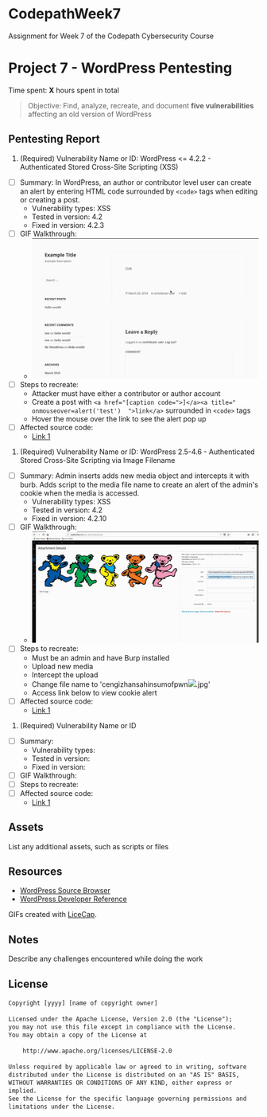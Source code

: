 # CodepathWeek7
Assignment for Week 7 of the Codepath Cybersecurity Course

# Project 7 - WordPress Pentesting

Time spent: **X** hours spent in total

> Objective: Find, analyze, recreate, and document **five vulnerabilities** affecting an old version of WordPress

## Pentesting Report

1. (Required) Vulnerability Name or ID: WordPress <= 4.2.2 - Authenticated Stored Cross-Site Scripting (XSS)
  - [ ] Summary: In WordPress, an author or contributor level user can create an alert by entering HTML code surrounded by `<code>` tags when editing or creating a post.
    - Vulnerability types: XSS
    - Tested in version: 4.2
    - Fixed in version: 4.2.3
  - [ ] GIF Walkthrough: 
    - ![Alt Text](https://github.com/rlh2ph/CodepathWeek7/blob/master/AuthenticateXSSGif.gif)
  - [ ] Steps to recreate: 
      - Attacker must have either a contributor or author account
      - Create a post with `<a href="[caption code=">]</a><a title=" onmouseover=alert('test')  ">link</a>` surrounded in `<code>` tags
      - Hover the mouse over the link to see the alert pop up
  - [ ] Affected source code:
    - [Link 1](http://wpdistillery.vm/?p=6&preview=true)
1. (Required) Vulnerability Name or ID: WordPress 2.5-4.6 - Authenticated Stored Cross-Site Scripting via Image Filename
  - [ ] Summary: Admin inserts adds new media object and intercepts it with burb. Adds script to the media file name to create an alert of the admin's cookie when the media is accessed.
    - Vulnerability types: XSS
    - Tested in version: 4.2
    - Fixed in version: 4.2.10
  - [ ] GIF Walkthrough: 
    - ![Alt Text](https://github.com/rlh2ph/CodepathWeek7/blob/master/ImageXSSGif.gif)
  - [ ] Steps to recreate: 
    - Must be an admin and have Burp installed
    - Upload new media
    - Intercept the upload
    - Change file name to 'cengizhansahinsumofpwn<img src=a onerror=alert(document.cookie)>.jpg'
    - Access link below to view cookie alert
  - [ ] Affected source code:
    - [Link 1](http://wpdistillery.vm/cengizhansahinsumofpwn/)
1. (Required) Vulnerability Name or ID
  - [ ] Summary: 
    - Vulnerability types:
    - Tested in version:
    - Fixed in version: 
  - [ ] GIF Walkthrough: 
  - [ ] Steps to recreate: 
  - [ ] Affected source code:
    - [Link 1](https://core.trac.wordpress.org/browser/tags/version/src/source_file.php)
 

## Assets

List any additional assets, such as scripts or files

## Resources

- [WordPress Source Browser](https://core.trac.wordpress.org/browser/)
- [WordPress Developer Reference](https://developer.wordpress.org/reference/)

GIFs created with [LiceCap](http://www.cockos.com/licecap/).

## Notes

Describe any challenges encountered while doing the work

## License

    Copyright [yyyy] [name of copyright owner]

    Licensed under the Apache License, Version 2.0 (the "License");
    you may not use this file except in compliance with the License.
    You may obtain a copy of the License at

        http://www.apache.org/licenses/LICENSE-2.0

    Unless required by applicable law or agreed to in writing, software
    distributed under the License is distributed on an "AS IS" BASIS,
    WITHOUT WARRANTIES OR CONDITIONS OF ANY KIND, either express or implied.
    See the License for the specific language governing permissions and
    limitations under the License.
